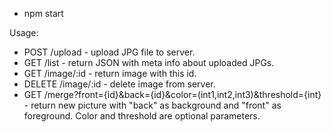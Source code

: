 - npm start

Usage:

- POST /upload - upload JPG file to server.
- GET /list - return JSON with meta info about uploaded JPGs.
- GET /image/:id - return image with this id.
- DELETE /image/:id - delete image from server.
- GET /merge?front={id}&back={id}&color=(int1,int2,int3)&threshold={int} - return new picture with "back" as background and "front" as foreground. Color and threshold are optional parameters.
